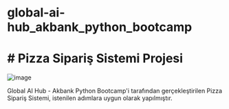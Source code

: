 # global-ai-hub_akbank_python_bootcamp

# # Pizza Sipariş Sistemi Projesi

![image](https://user-images.githubusercontent.com/74743028/224800276-6b053c92-e439-431d-9094-69466cbe4b1c.png)


Global AI Hub - Akbank Python Bootcamp'i tarafından gerçekleştirilen Pizza Sipariş Sistemi, istenilen adımlara uygun olarak yapılmıştır. 
